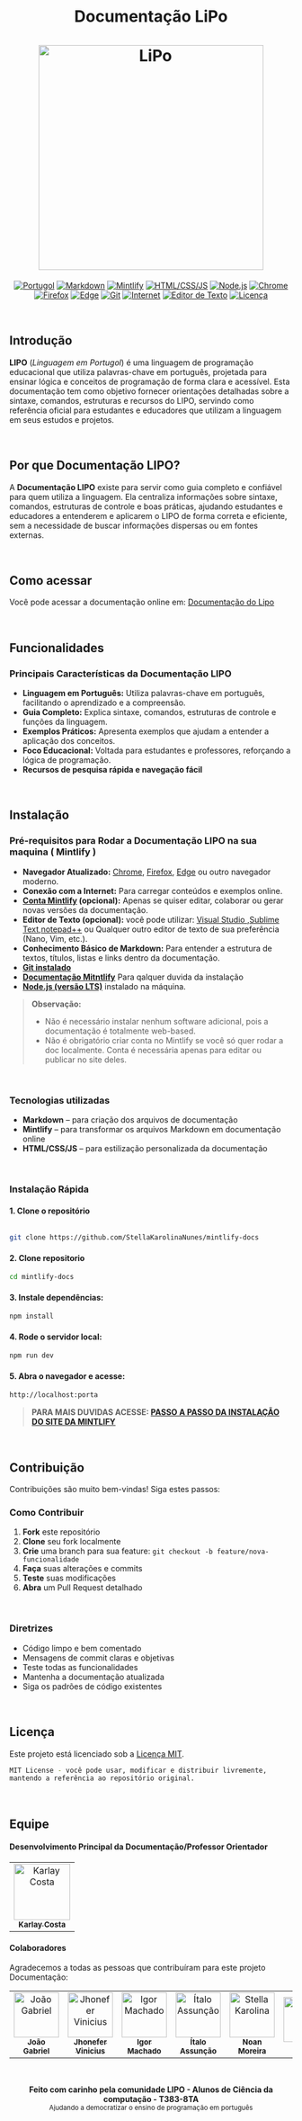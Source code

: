  
  <h1 align="center">
    Documentação LiPo
    <br />
    <br />
    <a href="https://docs.lipolang.dev/pages">
     <img src="https://github.com/user-attachments/assets/d9dca834-0465-489a-a182-4d7f3ac76564" alt="LiPo" height="400">
    </a>
  </h1>
</div>

<p align="center">
  <a href="#"><img src="https://img.shields.io/badge/Português-f89d00?style=flat&logo=google-translate&logoColor=white" alt="Portugol"></a>
  <a href="#"><img src="https://img.shields.io/badge/Markdown-000000?style=flat&logo=markdown" alt="Markdown"></a>
  <a href="#"><img src="https://img.shields.io/badge/Mintlify-00C09B?style=flat&logo=mintlify&logoColor=white" alt="Mintlify"></a>
  <a href="#"><img src="https://img.shields.io/badge/HTML/CSS/JS-E34F26?style=flat&logo=html5&logoColor=white" alt="HTML/CSS/JS"></a>
  <a href="#"><img src="https://img.shields.io/badge/Node.js-339933?style=flat&logo=nodedotjs&logoColor=white" alt="Node.js"></a>
  <a href="#"><img src="https://img.shields.io/badge/Chrome-4285F4?style=flat&logo=googlechrome&logoColor=white" alt="Chrome"></a>
  <a href="#"><img src="https://img.shields.io/badge/Firefox-FF7139?style=flat&logo=firefox&logoColor=white" alt="Firefox"></a>
  <a href="#"><img src="https://img.shields.io/badge/Edge-0078D7?style=flat&logo=microsoftedge&logoColor=white" alt="Edge"></a>
  <a href="#"><img src="https://img.shields.io/badge/Git-F05032?style=flat&logo=git&logoColor=white" alt="Git"></a>
  <a href="#"><img src="https://img.shields.io/badge/Internet-0078D7?style=flat&logo=internetexplorer&logoColor=white" alt="Internet"></a>
  <a href="#"><img src="https://img.shields.io/badge/Editor_de_Texto-0078D7?style=flat&logo=visualstudiocode&logoColor=white" alt="Editor de Texto"></a>
  <a href="https://github.com/StellaKarolinaNunes/lipo-docs-mintlify/blob/main/LICENSE"><img src="https://img.shields.io/github/license/StellaKarolinaNunes/lipo-docs-mintlify?style=flat&logo=open-source-initiative&logoColor=white" alt="Licença"></a>
</p>


<br>

##  Introdução
**LIPO** (*Linguagem em Portugol*)  é uma linguagem de programação educacional que utiliza palavras-chave em português, projetada para ensinar lógica e conceitos de programação de forma clara e acessível. Esta documentação tem como objetivo fornecer orientações detalhadas sobre a sintaxe, comandos, estruturas e recursos do LIPO, servindo como referência oficial para estudantes e educadores que utilizam a linguagem em seus estudos e projetos.

<br>

## Por que Documentação LIPO?
A **Documentação LIPO** existe para servir como guia completo e confiável para quem utiliza a linguagem. Ela centraliza informações sobre sintaxe, comandos, estruturas de controle e boas práticas, ajudando estudantes e educadores a entenderem e aplicarem o LIPO de forma correta e eficiente, sem a necessidade de buscar informações dispersas ou em fontes externas. 

<br>

## Como acessar
Você pode acessar a documentação online em:  [Documentação do Lipo](https://docs.lipolang.dev/pages)

<br>

## Funcionalidades

###  Principais Características da Documentação LIPO
- **Linguagem em Português:** Utiliza palavras-chave em português, facilitando o aprendizado e a compreensão.
- **Guia Completo:** Explica sintaxe, comandos, estruturas de controle e funções da linguagem.
- **Exemplos Práticos:** Apresenta exemplos que ajudam a entender a aplicação dos conceitos.
- **Foco Educacional:** Voltada para estudantes e professores, reforçando a lógica de programação.
- **Recursos de pesquisa rápida e navegação fácil**

<br>

##  Instalação

### Pré-requisitos para Rodar a Documentação LIPO na sua maquina ( Mintlify )
- **Navegador Atualizado:**  [Chrome](https://www.google.com/intl/pt-BR/chrome/), [Firefox](https://www.firefox.com/pt-BR/download/all/), [Edge](https://www.microsoft.com/pt-br/edge/download?form=MA13FJ) ou outro navegador moderno. 
- **Conexão com a Internet:** Para carregar conteúdos e exemplos online.
-  **[Conta Mintlify](https://www.mintlify.com) (opcional):** Apenas se quiser editar, colaborar ou gerar novas versões da documentação.
-  **Editor de Texto (opcional):** você pode utilizar: [Visual Studio ](https://code.visualstudio.com/download),[Sublime Text](https://www.sublimetext.com/3),[notepad++](https://notepad-plus-plus.org/downloads/) ou Qualquer outro editor de texto de sua preferência (Nano, Vim, etc.).
 -  **Conhecimento Básico de Markdown:** Para entender a estrutura de textos, títulos, listas e links dentro da documentação.
-  **[Git instalado](https://git-scm.com/downloads)**
-  **[Documentação Mitntlify](https://www.mintlify.com/docs)** Para qalquer duvida da instalação
-  **[Node.js (versão LTS)](https://nodejs.org/pt)** instalado na máquina.

> **Observação:**
>  * Não é necessário instalar nenhum software adicional, pois a documentação é totalmente web-based.
>  * Não é obrigatório criar conta no Mintlify se você só quer rodar a doc localmente. Conta é necessária apenas para editar ou publicar no site deles.

<br>

### Tecnologias utilizadas
- **Markdown** – para criação dos arquivos de documentação
- **Mintlify** – para transformar os arquivos Markdown em documentação online
- **HTML/CSS/JS** – para estilização personalizada da documentação

<br>

###  Instalação Rápida

####  1. Clone o repositório

```bash

git clone https://github.com/StellaKarolinaNunes/mintlify-docs
```

####  2. Clone repositorio 

```bash
cd mintlify-docs
```

####  3. Instale dependências:

```bash
npm install
```

#### 4. Rode o servidor local:

```bash
npm run dev
```

#### 5. Abra o navegador e acesse:

```bash
http://localhost:porta
```

>**PARA MAIS DUVIDAS ACESSE: [PASSO A PASSO DA INSTALAÇÃO DO SITE DA MINTLIFY](https://www.mintlify.com/docs/installation)**

<br>

##  Contribuição
Contribuições são muito bem-vindas! Siga estes passos:

### Como Contribuir
1. **Fork** este repositório
2. **Clone** seu fork localmente
3. **Crie** uma branch para sua feature: `git checkout -b feature/nova-funcionalidade`
4. **Faça** suas alterações e commits
5. **Teste** suas modificações
6. **Abra** um Pull Request detalhado

<br>

###  Diretrizes

- Código limpo e bem comentado
- Mensagens de commit claras e objetivas
- Teste todas as funcionalidades
- Mantenha a documentação atualizada
- Siga os padrões de código existentes

<br>

##  Licença

Este projeto está licenciado sob a [Licença MIT](LICENSE).

``` bash
MIT License - você pode usar, modificar e distribuir livremente,
mantendo a referência ao repositório original.
```
<br>

## Equipe

#### Desenvolvimento Principal da Documentação/Professor Orientador

<table>
  <tr>
    <td align="center">
      <a href="https://github.com/karlaycosta">
        <img src="https://github.com/karlaycosta.png" width="100px" alt="Karlay Costa"/>
        <br />
        <sub><b>Karlay Costa</b></sub>
        <br />
      </a>
    </td>
  </tr>
</table>

#### Colaboradores
Agradecemos a todas as pessoas que contribuíram para este projeto Documentação:

<table>
  <tr>
    <td align="center">
      <a href="https://github.com/Gab0701">
        <img src="https://github.com/Gab0701.png" width="80px" alt="João Gabriel"/>
        <br />
        <sub><b>João Gabriel</b></sub>
      </a>
    </td>
    <td align="center">
      <a href="https://github.com/jhony996358">
        <img src="https://github.com/jhony996358.png" width="80px" alt="Jhonefer Vinicius"/>
        <br />
        <sub><b>Jhonefer Vinicius</b></sub>
      </a>
    </td>
    <td align="center">
      <a href="https://github.com/Igormachado90">
        <img src="https://github.com/Igormachado90.png" width="80px" alt="Igor Machado"/>
        <br />
        <sub><b>Igor Machado</b></sub>
      </a>
    </td>
    <td align="center">
      <a href="https://github.com/italo-assuncao">
        <img src="https://github.com/italo-assuncao.png" width="80px" alt="Ítalo Assunção"/>
        <br />
        <sub><b>Ítalo Assunção</b></sub>
      </a>
    </td>
     <td align="center">
      <a href="https://github.com/NoanMoreira">
        <img src="https://github.com/NoanMoreira.png" width="80px" alt="Stella Karolina"/>
        <br />
        <sub><b>Noan Moreira</b></sub>
      </a>
    </td>
    <td align="center">
      <a href="https://github.com/Luitinho147">
        <img src="https://github.com/Luitinho147.png" width="80px" alt="Luiz"/>
        <br />
        <sub><b>Luiz</b></sub>
      </a>
    </td>
    <td align="center">
      <a href="https://github.com/StellaKarolinaNunes">
        <img src="https://github.com/StellaKarolinaNunes.png" width="80px" alt="Stella Karolina"/>
        <br />
        <sub><b>Stella Karolina</b></sub>
      </a>
    </td>
  </tr>
</table>




<br>

<p align="center">
  <strong>Feito com carinho pela comunidade LIPO - Alunos de Ciência da computação - T383-8TA </strong>
  <br />
  <sub>Ajudando a democratizar o ensino de programação em português</sub>
</p>
